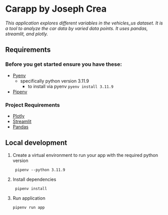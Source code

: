 # Carapp by Joseph Crea
*This application explores different variables in the vehicles_us dataset.
It is a tool to analyze the car data by varied data points. It uses pandas, streamlit, 
and plotly.* 

## Requirements
### Before you get started ensure you have these:
- [Pyenv](https://github.com/pyenv/pyenv)
  - specifically python version 3.11.9
    - to install via pyenv `pyenv install 3.11.9`
- [Pipenv](https://github.com/pypa/pipenv)
### Project Requirements
- [Plotly](https://pypi.org/project/plotly/)
- [Streamlit](https://pypi.org/project/streamlit/)
- [Pandas](https://pypi.org/project/pandas/)

## Local development
1. Create a virtual environment to run your app with the required python version
   ```
    pipenv --python 3.11.9
   ```
2. Install dependencies
   ```
    pipenv install
    ```
3. Run application
   ```
   pipenv run app
    ```
   

